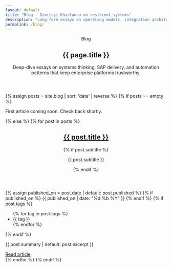 ```yaml
---
layout: default
title: "Blog — Dzmitryi Kharlanau on resilient systems"
description: "Long-form essays on operating models, integration architecture, and data systems that stay reliable under pressure."
permalink: /blog/
---
```


<section class="section notes-landing">
  <header class="section-heading">
    <p class="eyebrow">Blog</p>
    <h1>{{ page.title }}</h1>
    <p class="lead">Deep-dive essays on systems thinking, SAP delivery, and automation patterns that keep enterprise platforms trustworthy.</p>
  </header>

  <div class="notes-grid">
    {% assign posts = site.blog | sort: 'date' | reverse %}
    {% if posts == empty %}
    <p class="lead">First article coming soon. Check back shortly.</p>
    {% else %}
    {% for post in posts %}
    <article class="note-card neub-card">
      <header>
        <h2><a href="{{ post.url }}">{{ post.title }}</a></h2>
        {% if post.subtitle %}<p class="note-card-subtitle">{{ post.subtitle }}</p>{% endif %}
      </header>
      <div class="note-card-meta">
        {% assign published_on = post.date | default: post.published %}
        {% if published_on %}
        <span>{{ published_on | date: "%d %b %Y" }}</span>
        {% endif %}
        {% if post.tags %}
        <ul class="note-tags">
          {% for tag in post.tags %}
          <li>{{ tag }}</li>
          {% endfor %}
        </ul>
        {% endif %}
      </div>
      <p>{{ post.summary | default: post.excerpt }}</p>
      <a class="link-arrow" href="{{ post.url }}">Read article</a>
    </article>
    {% endfor %}
    {% endif %}
  </div>
</section>
